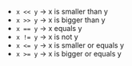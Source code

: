- `x << y` -> x is smaller than y
- `x >> y` -> x is bigger than y
- `x == y` -> x equals y
- `x != y` -> x is not y
- `x <= y` -> x is smaller or equals y
- `x >= y` -> x is bigger or equals y
